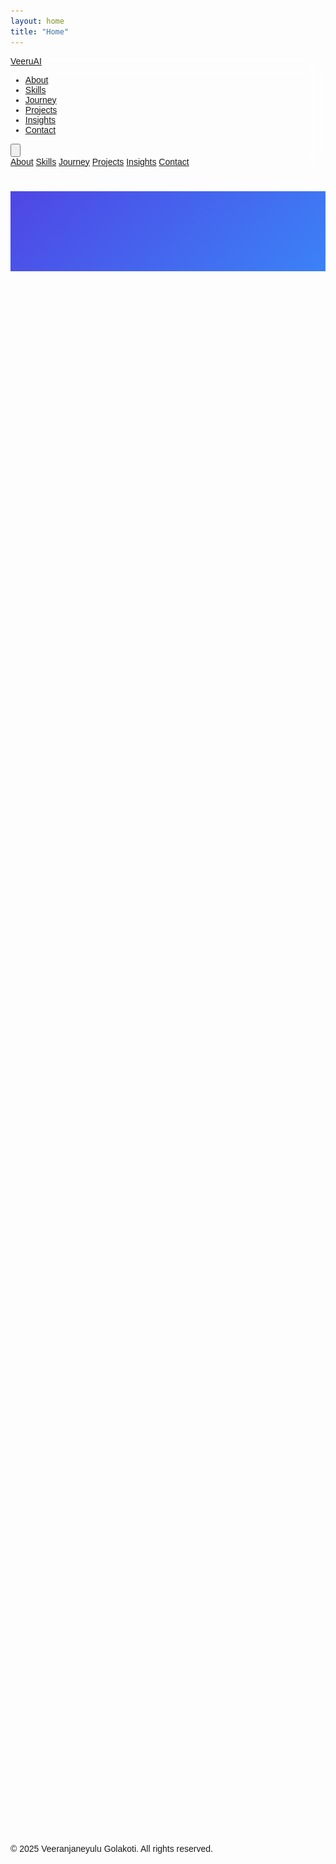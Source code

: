 ```yaml
---
layout: home
title: "Home"
---
```


<!-- Global Styles & Scripts -->
<link href="https://fonts.googleapis.com/css2?family=Poppins:wght@400;600;700&display=swap" rel="stylesheet">
<script src="https://cdn.tailwindcss.com"></script>
<style>
  body { font-family: 'Poppins', sans-serif; }
  nav { backdrop-filter: blur(12px); }
  .hero { background: linear-gradient(135deg, #4F46E5 0%, #3B82F6 100%); }
  .btn-primary { background-color: #3B82F6; color: white; }
  .btn-secondary { border: 2px solid white; color: white; }
  .btn-secondary:hover { background-color: rgba(255,255,255,0.1); }
  .reveal { opacity: 0; transform: translateY(20px); transition: all 0.6s ease-out; }
  .reveal.active { opacity: 1; transform: translateY(0); }
</style>
<script>
  // Scroll reveal
  document.addEventListener('scroll', () => {
    document.querySelectorAll('.reveal').forEach(el => {
      if (el.getBoundingClientRect().top < window.innerHeight - 100) {
        el.classList.add('active');
      }
    });
  });
  function menuToggle() {
    document.getElementById('mobileMenu').classList.toggle('hidden');
  }
</script>

<nav class="fixed w-full z-30 top-0 bg-white bg-opacity-50 px-8 py-4">
  <div class="flex items-center justify-between max-w-6xl mx-auto">
    <a href="#home" class="text-2xl font-bold text-indigo-600">VeeruAI</a>
    <ul class="hidden md:flex space-x-8 text-gray-800">
      <li><a href="#about" class="hover:text-indigo-500">About</a></li>
      <li><a href="#skills" class="hover:text-indigo-500">Skills</a></li>
      <li><a href="#journey" class="hover:text-indigo-500">Journey</a></li>
      <li><a href="#projects" class="hover:text-indigo-500">Projects</a></li>
      <li><a href="#insights" class="hover:text-indigo-500">Insights</a></li>
      <li><a href="#contact" class="hover:text-indigo-500">Contact</a></li>
    </ul>
    <button class="md:hidden text-gray-800" onclick="menuToggle()">
      <!-- hamburger -->
      <svg xmlns="http://www.w3.org/2000/svg" class="h-6 w-6" fill="none" viewBox="0 0 24 24" stroke="currentColor"><path stroke-linecap="round" stroke-linejoin="round" stroke-width="2" d="M4 6h16M4 12h16M4 18h16"/></svg>
    </button>
  </div>
  <div id="mobileMenu" class="hidden md:hidden bg-white px-8 py-4">
    <a href="#about" class="block py-2">About</a>
    <a href="#skills" class="block py-2">Skills</a>
    <a href="#journey" class="block py-2">Journey</a>
    <a href="#projects" class="block py-2">Projects</a>
    <a href="#insights" class="block py-2">Insights</a>
    <a href="#contact" class="block py-2">Contact</a>
  </div>
</nav>

<header id="home" class="hero h-screen flex items-center justify-center text-center text-white px-4">
  <div>
    <h1 class="text-5xl md:text-7xl font-bold mb-4 reveal">Building Tomorrow’s<br>Enterprise Solutions</h1>
    <p class="text-lg md:text-2xl mb-8 reveal" style="transition-delay:0.2s;">Java Microservices · GovTech Platforms · Generative AI</p>
    <div class="space-x-4 reveal" style="transition-delay:0.4s;">
      <a href="#projects" class="btn-primary px-6 py-3 rounded-full">View Projects</a>
      <a href="#contact" class="btn-secondary px-6 py-3 rounded-full">Get In Touch</a>
    </div>
  </div>
</header>

<main class="pt-24">
  <section id="about" class="max-w-4xl mx-auto px-4 py-20 reveal">
    <div class="text-center">
      <img src="assets/images/Veeru_AI.png" alt="Profile" class="w-40 h-40 mx-auto rounded-full shadow-lg mb-6">
      <h2 class="text-3xl font-bold text-indigo-600 mb-4">Veeranjaneyulu Golakoti</h2>
      <p class="text-gray-700 mb-4">Enterprise software leader with <strong>13+ years</strong> in Java microservices, government platforms like ACRA, and cloud-native solutions.</p>
      <p class="text-gray-700 mb-4">Associate Manager at Accenture Singapore, specializing in secure APIs, DevOps automation, and high-availability architectures.</p>
      <p class="text-gray-700 mb-4">Now pioneering <strong>Generative AI</strong> – LLM agents, RAG workflows, and next-gen enterprise intelligence.</p>
    </div>
  </section>

  <section id="skills" class="bg-indigo-50 py-20">
    <div class="max-w-6xl mx-auto px-4 reveal">
      <h2 class="text-3xl font-bold text-center text-indigo-600 mb-12">Technical Expertise</h2>
      <div class="grid sm:grid-cols-2 lg:grid-cols-4 gap-6">
        <div class="bg-white p-6 rounded-lg shadow-lg hover:shadow-xl transition">
          <h3 class="font-semibold mb-2">Languages & Frameworks</h3>
          <p>Java, Spring Boot, Hibernate, JPA<br>Python, Node.js</p>
        </div>
        <div class="bg-white p-6 rounded-lg shadow-lg hover:shadow-xl transition">
          <h3 class="font-semibold mb-2">Cloud & DevOps</h3>
          <p>AWS, Azure, Docker, Kubernetes<br>Jenkins, Terraform</p>
        </div>
        <div class="bg-white p-6 rounded-lg shadow-lg hover:shadow-xl transition">
          <h3 class="font-semibold mb-2">Security & Integration</h3>
          <p>OAuth2, SAML2, Spring Security<br>REST & GraphQL APIs</p>
        </div>
        <div class="bg-white p-6 rounded-lg shadow-lg hover:shadow-xl transition">
          <h3 class="font-semibold mb-2">Generative AI</h3>
          <p>LLM Integration, RAG, Agentic Systems<br>Prompt Engineering, Model Serving</p>
        </div>
      </div>
    </div>
  </section>

  <section id="journey" class="py-20 reveal">
    <div class="max-w-4xl mx-auto px-4">
      <h2 class="text-3xl font-bold text-center text-indigo-600 mb-12">Professional Journey</h2>
      <ul class="space-y-8">
        <li class="flex items-start space-x-4">
          <div class="mt-1 w-3 h-3 bg-indigo-600 rounded-full"></div>
          <div>
            <h4 class="font-semibold">Associate Manager, Accenture Singapore <span class="text-gray-600">(2021–Present)</span></h4>
            <p class="text-gray-700">Leading microservices & cloud teams, driving AI PoCs, and automating DevOps pipelines.</p>
          </div>
        </li>
        <li class="flex items-start space-x-4">
          <div class="mt-1 w-3 h-3 bg-indigo-600 rounded-full"></div>
          <div>
            <h4 class="font-semibold">Senior Java Developer, Accenture Singapore <span class="text-gray-600">(2018–2021)</span></h4>
            <p class="text-gray-700">Architected ACRA platform, optimized throughput, and enforced security standards.</p>
          </div>
        </li>
        <li class="flex items-start space-x-4">
          <div class="mt-1 w-3 h-3 bg-indigo-600 rounded-full"></div>
          <div>
            <h4 class="font-semibold">Java Developer, Accenture India <span class="text-gray-600">(2012–2018)</span></h4>
            <p class="text-gray-700">Built enterprise integration solutions and financial services APIs.</p>
          </div>
        </li>
      </ul>
    </div>
  </section>

  <section id="projects" class="bg-white py-20 reveal">
    <div class="max-w-6xl mx-auto px-4">
      <h2 class="text-3xl font-bold text-center text-indigo-600 mb-12">Featured Projects</h2>
      <div class="grid sm:grid-cols-2 lg:grid-cols-3 gap-8">
        <div class="group relative overflow-hidden rounded-lg shadow-lg">
          <img src="https://veerugolakoti.github.io/assets/project-acra.jpg" alt="ACRA" class="w-full h-56 object-cover group-hover:scale-105 transition">
          <div class="absolute inset-0 bg-black bg-opacity-50 opacity-0 group-hover:opacity-100 transition p-6 flex flex-col justify-end">
            <h3 class="text-white font-semibold mb-2">ACRA Regulatory Platform</h3>
            <p class="text-gray-200 text-sm mb-4">High-throughput microservices for government workflows.</p>
            <a href="#" class="text-indigo-300 hover:underline">View Details →</a>
          </div>
        </div>
        <div class="group relative overflow-hidden rounded-lg shadow-lg">
          <img src="https://veerugolakoti.github.io/assets/project-ai.jpg" alt="AI PoC" class="w-full h-56 object-cover group-hover:scale-105 transition">
          <div class="absolute inset-0 bg-black bg-opacity-50 opacity-0 group-hover:opacity-100 transition p-6 flex flex-col justify-end">
            <h3 class="text-white font-semibold mb-2">Generative AI PoC</h3>
            <p class="text-gray-200 text-sm mb-4">LLM integration for automated reporting.</p>
            <a href="#" class="text-indigo-300 hover:underline">View Details →</a>
          </div>
        </div>
        <div class="group relative overflow-hidden rounded-lg shadow-lg">
          <img src="https://veerugolakoti.github.io/assets/project-devops.jpg" alt="DevOps" class="w-full h-56 object-cover group-hover:scale-105 transition">
          <div class="absolute inset-0 bg-black bg-opacity-50 opacity-0 group-hover:opacity-100 transition p-6 flex flex-col justify-end">
            <h3 class="text-white font-semibold mb-2">DevOps Automation</h3>
            <p class="text-gray-200 text-sm mb-4">Terraform & Jenkins for zero-downtime.</p>
            <a href="#" class="text-indigo-300 hover:underline">View Details →</a>
          </div>
        </div>
      </div>
    </div>
  </section>

  <section id="insights" class="bg-indigo-50 py-20 reveal">
    <div class="max-w-6xl mx-auto px-4">
      <h2 class="text-3xl font-bold text-center text-indigo-600 mb-12">Latest Insights</h2>
      <div class="grid md:grid-cols-2 gap-8">
        <article class="bg-white p-6 rounded-lg shadow-lg hover:shadow-xl transition">
          <h4 class="font-semibold mb-2">Driving AI in Enterprise</h4>
          <p class="text-gray-700 text-sm mb-4">Integrating LLMs with microservices and RAG patterns.</p>
          <a href="https://veerugolakoti.github.io/insights/ai-enterprise" class="text-indigo-600 hover:underline">Read more →</a>
        </article>
        <article class="bg-white p-6 rounded-lg shadow-lg hover:shadow-xl transition">
          <h4 class="font-semibold mb-2">Secure API Design</h4>
          <p class="text-gray-700 text-sm mb-4">Best practices for OAuth2 & SAML2 in microservices.</p>
          <a href="https://veerugolakoti.github.io/insights/secure-api" class="text-indigo-600 hover:underline">Read more →</a>
        </article>
      </div>
    </div>
  </section>

  <section id="contact" class="py-20 reveal">
    <div class="max-w-md mx-auto px-4 text-center">
      <h2 class="text-3xl font-bold text-indigo-600 mb-6">Let’s Build Something Together</h2>
      <form action="mailto:veerugolakoti@gmail.com" method="post" class="space-y-4">
        <input type="text" name="name" placeholder="Your Name" class="w-full p-3 rounded-lg border-gray-300 focus:outline-indigo-500">
        <input type="email" name="email" placeholder="Your Email" class="w-full p-3 rounded-lg border-gray-300 focus:outline-indigo-500">
        <textarea name="message" rows="4" placeholder="Your Message" class="w-full p-3 rounded-lg border-gray-300 focus:outline-indigo-500"></textarea>
        <button type="submit" class="w-full py-3 btn-primary rounded-lg">Send Message</button>
      </form>
      <div class="mt-6 flex justify-center space-x-6">
        <a href="https://linkedin.com/in/veerugolakoti" target="_blank"><img src="assets/images/linkedin.svg" alt="LinkedIn" class="w-6 h-6 filter hover:opacity-75"></a>
        <a href="https://github.com/veerugolakoti" target="_blank"><img src="assets/images/github.svg" alt="GitHub" class="w-6 h-6 filter hover:opacity-75"></a>
      </div>
    </div>
  </section>
</main>

<footer class="bg-gray-200 text-center py-6">
  <p class="text-gray-700 text-sm">&copy; 2025 Veeranjaneyulu Golakoti. All rights reserved.</p>
</footer>
